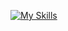 [![My Skills](https://skillicons.dev/icons?i=aws,ansible,azure,react,vue,flutter,bash,c,cpp,cmake,django,docker,dynamodb,figma,firebase,git,github,gitlab,gradle,grafana,html,java,js,jenkins,kubernetes,linux,mysql,nginx,nodejs,postman,py,react,spring,solidity,ts,webflow,wordpress&perline=15)](https://skillicons.dev)
